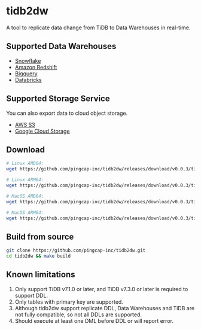 # tidb2dw

A tool to replicate data change from TiDB to Data Warehouses in real-time.

## Supported Data Warehouses

- [Snowflake](/docs/snowflake.md)
- [Amazon Redshift](/docs/redshift.md)
- [Bigquery](/docs/bigquery.md)
- [Databricks](/docs/databricks.md)

## Supported Storage Service

You can also export data to cloud object storage.

- [AWS S3](https://github.com/pingcap-inc/tidb2dw/blob/main/docs/s3.md)
- [Google Cloud Storage](https://github.com/pingcap-inc/tidb2dw/blob/main/docs/gcs.md)

## Download

```bash
# Linux AMD64:
wget https://github.com/pingcap-inc/tidb2dw/releases/download/v0.0.3/tidb2dw-v0.0.3-linux-amd64

# Linux ARM64:
wget https://github.com/pingcap-inc/tidb2dw/releases/download/v0.0.3/tidb2dw-v0.0.3-linux-arm64

# MacOS AMD64:
wget https://github.com/pingcap-inc/tidb2dw/releases/download/v0.0.3/tidb2dw-v0.0.3-darwin-amd64

# MacOS ARM64:
wget https://github.com/pingcap-inc/tidb2dw/releases/download/v0.0.3/tidb2dw-v0.0.3-darwin-arm64
```

## Build from source

```bash
git clone https://github.com/pingcap-inc/tidb2dw.git
cd tidb2dw && make build
```

## Known limitations

1. Only support TiDB v7.1.0 or later, and TiDB v7.3.0 or later is required to support DDL.
2. Only tables with primary key are supported.
3. Although tidb2dw support replicate DDL, Data Warehouses and TiDB are not fully compatible, so not all DDLs are supported.
4. Should execute at least one DML before DDL or will report error.
